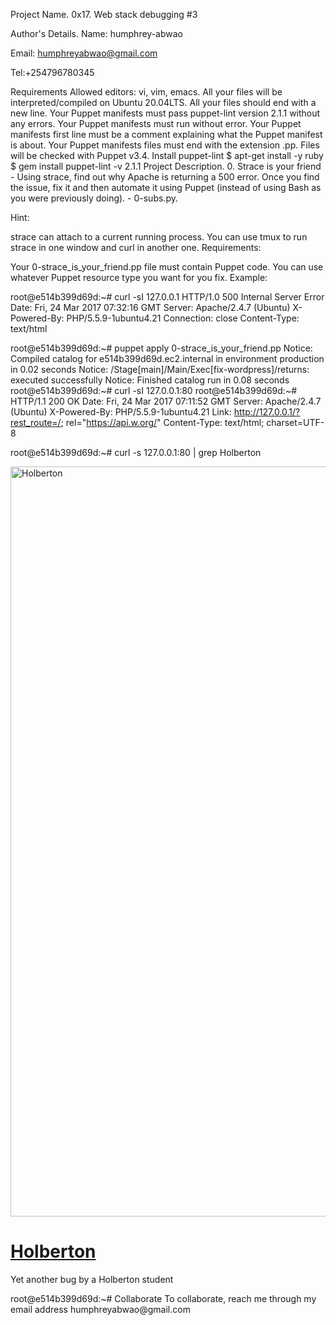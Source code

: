 Project Name.
0x17. Web stack debugging #3

Author's Details.
Name: humphrey-abwao

Email: humphreyabwao@gmail.com

Tel:+254796780345

Requirements
Allowed editors: vi, vim, emacs.
All your files will be interpreted/compiled on Ubuntu 20.04LTS.
All your files should end with a new line.
Your Puppet manifests must pass puppet-lint version 2.1.1 without any errors.
Your Puppet manifests must run without error.
Your Puppet manifests first line must be a comment explaining what the Puppet manifest is about.
Your Puppet manifests files must end with the extension .pp.
Files will be checked with Puppet v3.4.
Install puppet-lint
$ apt-get install -y ruby
$ gem install puppet-lint -v 2.1.1
Project Description.
0. Strace is your friend - Using strace, find out why Apache is returning a 500 error. Once you find the issue, fix it and then automate it using Puppet (instead of using Bash as you were previously doing). - 0-subs.py.

Hint:

strace can attach to a current running process.
You can use tmux to run strace in one window and curl in another one.
Requirements:

Your 0-strace_is_your_friend.pp file must contain Puppet code.
You can use whatever Puppet resource type you want for you fix.
Example:

root@e514b399d69d:~# curl -sI 127.0.0.1
HTTP/1.0 500 Internal Server Error
Date: Fri, 24 Mar 2017 07:32:16 GMT
Server: Apache/2.4.7 (Ubuntu)
X-Powered-By: PHP/5.5.9-1ubuntu4.21
Connection: close
Content-Type: text/html

root@e514b399d69d:~# puppet apply 0-strace_is_your_friend.pp
Notice: Compiled catalog for e514b399d69d.ec2.internal in environment production in 0.02 seconds
Notice: /Stage[main]/Main/Exec[fix-wordpress]/returns: executed successfully
Notice: Finished catalog run in 0.08 seconds
root@e514b399d69d:~# curl -sI 127.0.0.1:80
root@e514b399d69d:~#
HTTP/1.1 200 OK
Date: Fri, 24 Mar 2017 07:11:52 GMT
Server: Apache/2.4.7 (Ubuntu)
X-Powered-By: PHP/5.5.9-1ubuntu4.21
Link: <http://127.0.0.1/?rest_route=/>; rel="https://api.w.org/"
Content-Type: text/html; charset=UTF-8

root@e514b399d69d:~# curl -s 127.0.0.1:80 | grep Holberton
<title>Holberton &#8211; Just another WordPress site</title>
<link rel="alternate" type="application/rss+xml" title="Holberton &raquo; Feed" href="http://127.0.0.1/?feed=rss2" />
<link rel="alternate" type="application/rss+xml" title="Holberton &raquo; Comments Feed" href="http://127.0.0.1/?feed=comments-rss2" />
        <div id="wp-custom-header" class="wp-custom-header"><img src="http://127.0.0.1/wp-content/themes/twentyseventeen/assets/images/header.jpg" width="2000" height="1200" alt="Holberton" /></div>  </div>
                            <h1 class="site-title"><a href="http://127.0.0.1/" rel="home">Holberton</a></h1>
        <p>Yet another bug by a Holberton student</p>
root@e514b399d69d:~#
Collaborate
To collaborate, reach me through my email address humphreyabwao@gmail.com
